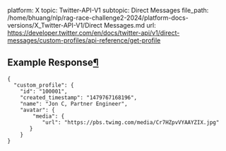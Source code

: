 platform: X
topic: Twitter-API-V1
subtopic: Direct Messages
file_path: /home/bhuang/nlp/rag-race-challenge2-2024/platform-docs-versions/X_Twitter-API-V1/Direct Messages.md
url: https://developer.twitter.com/en/docs/twitter-api/v1/direct-messages/custom-profiles/api-reference/get-profile

## Example Response[¶](#example-response "Permalink to this headline")

    {
      "custom_profile": {
        "id": "100001",
        "created_timestamp": "1479767168196",
        "name": "Jon C, Partner Engineer",
        "avatar": {
            "media": {
               "url": "https://pbs.twimg.com/media/Cr7HZpvVYAAYZIX.jpg"
           }
        }
    }